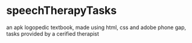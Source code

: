 # speechTherapyTasks
 an apk logopedic textbook, made using html, css and adobe phone gap, tasks provided by a cerified therapist
